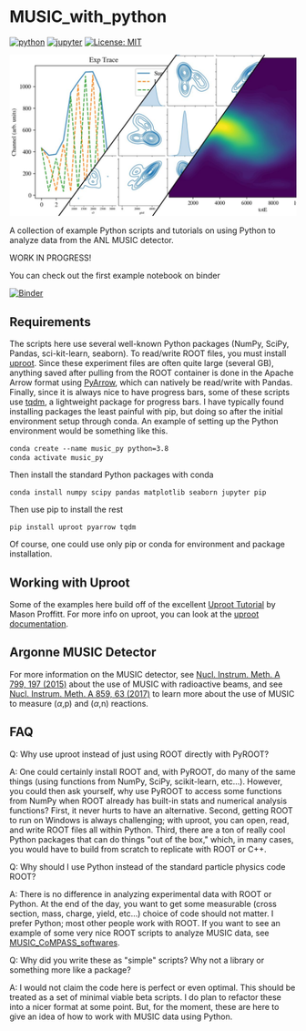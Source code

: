# MUSIC_with_python
[![python](https://img.shields.io/badge/Python-3.10-3776AB.svg?style=flat&logo=python&logoColor=white)](https://www.python.org)
[![jupyter](https://img.shields.io/badge/Jupyter-Lab-F37626.svg?style=flat&logo=Jupyter)](https://jupyterlab.readthedocs.io/en/stable)
[![License: MIT](https://img.shields.io/badge/License-MIT-yellow.svg)](https://opensource.org/licenses/MIT)

![Examples of some plots using Matplotlib and Seaborn of MUSIC data.](./doc/img/image_main.jpg)

A collection of example Python scripts and tutorials on using Python to analyze data from the ANL MUSIC detector.

WORK IN PROGRESS!

You can check out the first example notebook on binder

[![Binder](https://mybinder.org/badge_logo.svg)](https://mybinder.org/v2/gh/dneto1729/MUSIC_with_python/main?labpath=examples%2F1+-+Looking+at+a+MUSIC+ROOT+data+file+with+uproot.ipynb)

## Requirements

The scripts here use several well-known Python packages (NumPy, SciPy, Pandas, sci-kit-learn, seaborn). To read/write ROOT files, you must install [uproot](https://pypi.org/project/uproot/). Since these experiment files are often quite large (several GB), anything saved after pulling from the ROOT container is done in the Apache Arrow format using [PyArrow](https://arrow.apache.org/docs/python/index.html), which can natively be read/write with Pandas. Finally, since it is always nice to have progress bars, some of these scripts use [tqdm](https://github.com/tqdm/tqdm), a lightweight package for progress bars. I have typically found installing packages the least painful with pip, but doing so after the initial environment setup through conda. An example of setting up the Python environment would be something like this.

```
conda create --name music_py python=3.8
conda activate music_py
```
Then install the standard Python packages with conda
```
conda install numpy scipy pandas matplotlib seaborn jupyter pip
```
Then use pip to install the rest
```
pip install uproot pyarrow tqdm
```
Of course, one could use only pip or conda for environment and package installation.

## Working with Uproot
Some of the examples here build off of the excellent [Uproot Tutorial](https://masonproffitt.github.io/uproot-tutorial/) by Mason Proffitt. For more info on uproot, you can look at the [uproot documentation](https://uproot.readthedocs.io/en/latest/index.html). 


## Argonne MUSIC Detector
For more information on the MUSIC detector, see [Nucl. Instrum. Meth. A 799, 197 (2015)](https://doi.org/10.1016/j.nima.2015.07.030) about the use of MUSIC with radioactive beams, and see [Nucl. Instrum. Meth. A 859, 63 (2017)](https://doi.org/10.1016/j.nima.2017.03.060) to learn more about the use of MUSIC to measure ($\alpha$,p) and ($\alpha$,n) reactions.

## FAQ

Q: Why use uproot instead of just using ROOT directly with PyROOT?

A: One could certainly install ROOT and, with PyROOT, do many of the same things (using functions from NumPy, SciPy, scikit-learn, etc...). However, you could then ask yourself, why use PyROOT to access some functions from NumPy when ROOT already has built-in stats and numerical analysis functions? First, it never hurts to have an alternative. Second, getting ROOT to run on Windows is always challenging; with uproot, you can open, read, and write ROOT files all within Python. Third, there are a ton of really cool Python packages that can do things "out of the box," which, in many cases, you would have to build from scratch to replicate with ROOT or C++.  

Q: Why should I use Python instead of the standard particle physics code ROOT?

A: There is no difference in analyzing experimental data with ROOT or Python. At the end of the day, you want to get some measurable (cross section, mass, charge, yield, etc...) choice of code should not matter. I prefer Python; most other people work with ROOT. If you want to see an example of some very nice ROOT scripts to analyze MUSIC data, see [MUSIC_CoMPASS_softwares](https://github.com/CFougeres/MUSIC_CoMPASS_softwares).

Q: Why did you write these as "simple" scripts? Why not a library or something more like a package?

A: I would not claim the code here is perfect or even optimal. This should be treated as a set of minimal viable beta scripts. I do plan to refactor these into a nicer format at some point. But, for the moment, these are here to give an idea of how to work with MUSIC data using Python.
